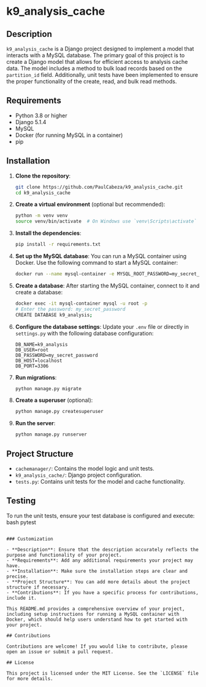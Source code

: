 # k9_analysis_cache

## Description

`k9_analysis_cache` is a Django project designed to implement a model that interacts with a MySQL database. The primary goal of this project is to create a Django model that allows for efficient access to analysis cache data. The model includes a method to bulk load records based on the `partition_id` field. Additionally, unit tests have been implemented to ensure the proper functionality of the create, read, and bulk read methods.

## Requirements

- Python 3.8 or higher
- Django 5.1.4
- MySQL
- Docker (for running MySQL in a container)
- pip

## Installation

1. **Clone the repository**:
   ```bash
   git clone https://github.com/PaulCabeza/k9_analysis_cache.git
   cd k9_analysis_cache
   ```

2. **Create a virtual environment** (optional but recommended):
   ```bash
   python -m venv venv
   source venv/bin/activate  # On Windows use `venv\Scripts\activate`
   ```

3. **Install the dependencies**:
   ```bash
   pip install -r requirements.txt
   ```

4. **Set up the MySQL database**:
   You can run a MySQL container using Docker. Use the following command to start a MySQL container:
   ```bash
   docker run --name mysql-container -e MYSQL_ROOT_PASSWORD=my_secret_password -d -p 3306:3306 mysql:latest
   ```

5. **Create a database**:
   After starting the MySQL container, connect to it and create a database:
   ```bash
   docker exec -it mysql-container mysql -u root -p
   # Enter the password: my_secret_password
   CREATE DATABASE k9_analysis;
   ```

6. **Configure the database settings**:
   Update your `.env` file or directly in `settings.py` with the following database configuration:
   ```plaintext
   DB_NAME=k9_analysis
   DB_USER=root
   DB_PASSWORD=my_secret_password
   DB_HOST=localhost
   DB_PORT=3306
   ```

7. **Run migrations**:
   ```bash
   python manage.py migrate
   ```

8. **Create a superuser** (optional):
   ```bash
   python manage.py createsuperuser
   ```

9. **Run the server**:
   ```bash
   python manage.py runserver
   ```

## Project Structure

- `cachemanager/`: Contains the model logic and unit tests.
- `k9_analysis_cache/`: Django project configuration.
- `tests.py`: Contains unit tests for the model and cache functionality.

## Testing

To run the unit tests, ensure your test database is configured and execute:
bash
pytest
```

### Customization

- **Description**: Ensure that the description accurately reflects the purpose and functionality of your project.
- **Requirements**: Add any additional requirements your project may have.
- **Installation**: Make sure the installation steps are clear and precise.
- **Project Structure**: You can add more details about the project structure if necessary.
- **Contributions**: If you have a specific process for contributions, include it.

This README.md provides a comprehensive overview of your project, including setup instructions for running a MySQL container with Docker, which should help users understand how to get started with your project.

## Contributions

Contributions are welcome! If you would like to contribute, please open an issue or submit a pull request.

## License

This project is licensed under the MIT License. See the `LICENSE` file for more details.